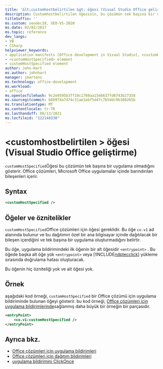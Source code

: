 ```yaml
---
title: '&lt;customhostbelirtilen &gt; öğesi (Visual Studio Office geliştirme)'
description: Customhostbelirtilen öğesinin, bu çözümün tek başına bir uygulama olmadığını nasıl gösterir olduğunu öğrenin.
titleSuffix: ''
ms.custom: seodec18, SEO-VS-2020
ms.date: 02/02/2017
ms.topic: reference
dev_langs:
- VB
- CSharp
helpviewer_keywords:
- application manifests [Office development in Visual Studio], <customHostSpecified> element
- <customHostSpecified> element
- customHostSpecified element
author: John-Hart
ms.author: johnhart
manager: jmartens
ms.technology: office-development
ms.workload:
- office
ms.openlocfilehash: 9c2e9595b3ff10c1769aa1546637fd6743b27358
ms.sourcegitcommit: 68897da7d74c31ae1ebf5d47c7b5ddc9b108265b
ms.translationtype: MT
ms.contentlocale: tr-TR
ms.lasthandoff: 08/13/2021
ms.locfileid: "122148330"
---
```

# <a name="ltcustomhostspecifiedgt-element-office-development-in-visual-studio"></a>&lt;customhostbelirtilen &gt; öğesi (Visual Studio Office geliştirme)
  `customHostSpecified`Öğesi bu çözümün tek başına bir uygulama olmadığını gösterir. Office çözümleri, Microsoft Office uygulamalar içinde barındırılan bileşenleri içerir.

## <a name="syntax"></a>Syntax

```xml
<customHostSpecified />
```

## <a name="elements-and-attributes"></a>Öğeler ve öznitelikler
 `customHostSpecified`Office çözümleri için öğesi gereklidir. Bu öğe `co.v1` ad alanında bulunur ve bu dağıtımın özel bir ana bilgisayar içinde dağıtılacak bir bileşen içerdiğini ve tek başına bir uygulama oluşturmadığını belirtir.

 Bu öğe, uygulama bildirimindeki ilk öğenin bir alt öğesidir `<entrypoint>` . Bu öğede başka alt öğe yok `<entrypoint>` veya [!INCLUDE[ndptecclick](../vsto/includes/ndptecclick-md.md)] yükleme sırasında doğrulama hatası oluşturacak.

 Bu öğenin hiç özniteliği yok ve alt öğesi yok.

## <a name="example"></a>Örnek
 aşağıdaki kod örneği, `customHostSpecified` bir Office çözümü için uygulama bildiriminde bulunan öğeyi gösterir. bu kod örneği, [Office çözümleri için uygulama bildirimlerinde](../vsto/application-manifests-for-office-solutions.md)sağlanmış daha büyük bir örneğin bir parçasıdır.

```xml
<entryPoint>
    <co.v1:customHostSpecified />
</entryPoint>
```

## <a name="see-also"></a>Ayrıca bkz.

- [Office çözümleri için uygulama bildirimleri](../vsto/application-manifests-for-office-solutions.md)
- [Office çözümleri için dağıtım bildirimleri](../vsto/deployment-manifests-for-office-solutions.md)
- [uygulama bildirimini ClickOnce](../deployment/clickonce-application-manifest.md)